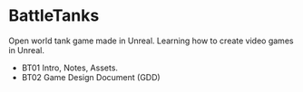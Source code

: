 # BattleTanks
Open world tank game made in Unreal.
Learning how to create video games in Unreal.

* BT01 Intro, Notes, Assets.
* BT02 Game Design Document (GDD)
